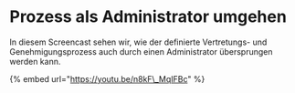 # Prozess als Administrator umgehen

In diesem Screencast sehen wir, wie der definierte Vertretungs- und Genehmigungsprozess auch durch einen Administrator übersprungen werden kann.

{% embed url="https://youtu.be/n8kF\_MqIFBc" %}



